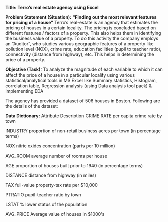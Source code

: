**Title: Terro’s real estate agency using Excel**

**Problem Statement (Situation):**
**“Finding out the most relevant features for pricing of a house”**
Terro’s real-estate is an agency that estimates the pricing of houses in a certain locality. The pricing is
concluded based on different features / factors of a property. This also helps them in identifying the
business value of a property. To do this activity the company employs an “Auditor”, who studies
various geographic features of a property like pollution level (NOX), crime rate, education facilities
(pupil to teacher ratio), connectivity (distance from highway), etc. This helps in determining the price
of a property.

**Objective (Task):**
To analyze the magnitude of each variable to which it can affect the price of
a house in a particular locality using various statistical/analytical tools in MS Excel like Summary
statistics, Histogram, correlation table, Regression analysis (using Data analysis tool pack) & implementing EDA 


The agency has provided a dataset of 506 houses in Boston. Following are the details of the dataset:

**Data Dictionary:**
Attribute Description
CRIME RATE per capita crime rate by town

INDUSTRY proportion of non-retail business acres per town (in percentage terms)

NOX nitric oxides concentration (parts per 10 million)

AVG_ROOM average number of rooms per house

AGE proportion of houses built prior to 1940 (in percentage terms)

DISTANCE distance from highway (in miles)

TAX full-value property-tax rate per $10,000

PTRATIO pupil-teacher ratio by town

LSTAT % lower status of the population

AVG_PRICE Average value of houses in $1000's
